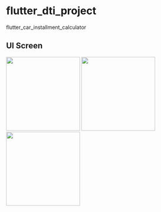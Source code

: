 # flutter_dti_project

flutter_car_installment_calculator


## UI Screen 


<img src="https://github.com/user-attachments/assets/443c8e81-d530-43e0-8347-fc304009da9a" width="200">


<img src="https://github.com/user-attachments/assets/1fd258e2-6e27-47e5-af47-dc91e10beac9" width="200">


<img src="https://github.com/user-attachments/assets/f07afa24-44dc-4709-8299-40ddbd6674e6" width="200">

